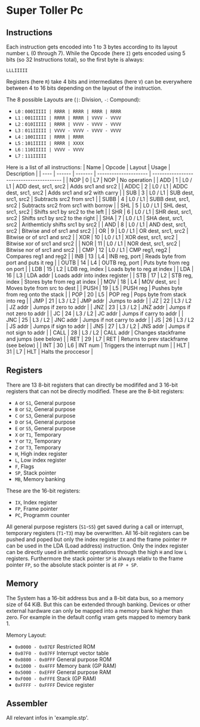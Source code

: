 # Super Toller Pc

## Instructions
Each instruction gets encoded into 1 to 3 bytes according to its layout number `L` (0 through 7). While the Opcode (here `I`) gets encoded using 5 bits (so 32 Instructions total), so the first byte is always:

`LLLIIIII`

Registers (here `R`) take 4 bits and intermediates (here `V`) can be everywhere between 4 to 16 bits depending on the layout of the instruction.

The 8 possible Layouts are (`|`: Division, `-`: Compound):
 * `L0` : `000IIIII | RRRR | RRRR | RRRR | RRRR`
 * `L1` : `001IIIII | RRRR | RRRR | VVVV - VVVV`
 * `L2` : `010IIIII | RRRR | VVVV - VVVV - VVVV`
 * `L3` : `011IIIII | VVVV - VVVV - VVVV - VVVV`
 * `L4` : `100IIIII | RRRR | RRRR`
 * `L5` : `101IIIII | RRRR | XXXX`
 * `L6` : `110IIIII | VVVV - VVVV`
 * `L7` : `111IIIII`

Here is a list of all instructions:
| Name | Opcode | Layout  | Usage                 | Description                              |
| ---- | ------ | ------- | --------------------- | ---------------------------------------- |
| NOP  | 0      | L7      | NOP                   | No operation                             |
| ADD  | 1      | L0 / L1 | ADD dest, src1, src2  | Adds src1 and src2                       |
| ADDC | 2      | L0 / L1 | ADDC dest, src1, src2 | Adds src1 and sr2 with carry             |
| SUB  | 3      | L0 / L1 | SUB dest, src1, src2  | Subtracts src2 from src1                 |
| SUBB | 4      | L0 / L1 | SUBB dest, src1, src2 | Subtracts src2 from src1 with borrow     |
| SHL  | 5      | L0 / L1 | SHL dest, src1, src2  | Shifts src1 by src2 to the left          |
| SHR  | 6      | L0 / L1 | SHR dest, src1, src2  | Shifts src1 by src2 to the right         |
| SHA  | 7      | L0 / L1 | SHA dest, src1, src2  | Arithemticly shifts src1 by src2         |
| AND  | 8      | L0 / L1 | AND dest, src1, src2  | Bitwise and of src1 and src2             |
| OR   | 9      | L0 / L1 | OR dest, src1, src2   | Bitwise or of src1 and src2              |
| XOR  | 10     | L0 / L1 | XOR dest, src1, src2  | Bitwise xor of src1 and src2             |
| NOR  | 11     | L0 / L1 | NOR dest, src1, src2  | Bitwise nor of src1 and src2             |
| CMP  | 12     | L0 / L1 | CMP reg1, reg2        | Compares reg1 and reg2                   |
| INB  | 13     | L4      | INB reg, port         | Reads byte from port and puts it reg     |
| OUTB | 14     | L4      | OUTB reg, port        | Puts byte from reg on port               |
| LDB  | 15     | L2      | LDB reg, index        | Loads byte to reg at index               |
| LDA  | 16     | L3      | LDA addr              | Loads addr into index register           |
| STB  | 17     | L2      | STB reg, index        | Stores byte from reg at index            |
| MOV  | 18     | L4      | MOV dest, src         | Moves byte from src to dest              |
| PUSH | 19     | L5      | PUSH reg              | Pushes byte from reg onto the stack      |
| POP  | 20     | L5      | POP reg               | Pops byte from stack into reg            |
| JMP  | 21     | L3 / L2 | JMP addr              | Jumps to addr                            |
| JZ   | 22     | L3 / L2 | JZ addr               | Jumps if zero to addr                    |
| JNZ  | 23     | L3 / L2 | JNZ addr              | Jumps if not zero to addr                |
| JC   | 24     | L3 / L2 | JC addr               | Jumps if carry to addr                   |
| JNC  | 25     | L3 / L2 | JNC addr              | Jumps if not carry to addr               |
| JS   | 26     | L3 / L2 | JS addr               | Jumps if sign to addr                    |
| JNS  | 27     | L3 / L2 | JNS addr              | Jumps if not sign to addr                |
| CALL | 28     | L3 / L2 | CALL addr             | Changes stackframe and jumps (see below) |
| RET  | 29     | L7      | RET                   | Returns to prev stackframe (see below)   |
| INT  | 30     | L6      | INT num               | Triggers the interrupt num               |
| HLT  | 31     | L7      | HLT                   | Halts the proccesor                      |

## Registers
There are 13 8-bit registers that can directly be modififed and 3 16-bit registers that can not be directly modified. These are the 8-bit registers:
* `A` or `S1`, General purpose
* `B` or `S2`, General purpose
* `C` or `S3`, General purpose
* `D` or `S4`, General purpose
* `E` or `S5`, General purpose
* `X` or `T1`, Temporary
* `Y` or `T2`, Temporary
* `Z` or `T3`, Temporary
* `H`, High index register
* `L`, Low index register
* `F`, Flags
* `SP`, Stack pointer
* `MB`, Memory banking

These are the 16-bit registers:
* `IX`, Index register
* `FP`, Frame pointer
* `PC`, Programm counter

All general purpose registers (`S1`-`S5`) get saved during a call or interrupt, temporary registers (`T1`-`T3`) may be overwritten. All 16-biit registers can be pushed and poped but only the index register `IX` and the frame pointer `FP` can be used in the LDA (Load address) instruction. Only the index register can be directly used in arithemtic operations through the high `H` and low `L` registers. Furthermore the stack pointer `SP` is always relativ to the frame pointer `FP`, so the absolute stack pointer is at `FP + SP`. 

## Memory
The System has a 16-bit address bus and a 8-bit data bus, so a memory size of 64 KiB. But this can be extended through banking. Devices or other external hardware can only be mapped into a memory bank higher than zero. For example in the default config vram gets mapped to memory bank 1.

Memory Layout:
* `0x0000 - 0x07EF` Restricted ROM
* `0x07F0 - 0x07FF` Interrupt vector table
* `0x0800 - 0x0FFF` General purpose ROM
* `0x1000 - 0x4FFF` Memory bank (GP RAM)
* `0x5000 - 0xEFFF` General purpose RAM
* `0xF000 - 0xFFFE` Stack (GP RAM)
* `0xFFFF - 0xFFFF` Device register

## Assembler
All relevant infos in 'example.stp'.